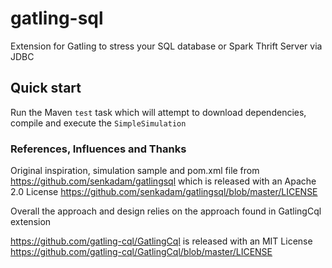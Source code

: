 # gatling-sql

Extension for Gatling to stress your SQL database or Spark Thrift Server via JDBC

## Quick start

Run the Maven `test` task which will attempt to download dependencies, compile and execute the `SimpleSimulation`



### References, Influences and Thanks

Original inspiration, simulation sample and pom.xml file from https://github.com/senkadam/gatlingsql
which is released with an Apache 2.0 License
https://github.com/senkadam/gatlingsql/blob/master/LICENSE


Overall the approach and design relies on the approach found in GatlingCql extension

https://github.com/gatling-cql/GatlingCql is released with an MIT License
https://github.com/gatling-cql/GatlingCql/blob/master/LICENSE

